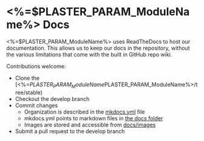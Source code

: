# <%=$PLASTER_PARAM_ModuleName%> Docs

<%=$PLASTER_PARAM_ModuleName%> uses ReadTheDocs to host our documentation.  This allows us to keep our docs in the repository, without the various limitations that come with the built in GitHub repo wiki.

Contributions welcome:

* Clone the [<%=$PLASTER_PARAM_ModuleName%> repo](https://github.com/twillin912/<%=$PLASTER_PARAM_ModuleName%>/tree/stable)
* Checkout the develop branch
* Commit changes
  * Organization is described in the [mkdocs.yml](https://github.com/twillin912/<%=$PLASTER_PARAM_ModuleName%>/blob/stable/mkdocs.yml) file
  * mkdocs.yml points to markdown files in [the docs folder](https://github.com/twillin912/<%=$PLASTER_PARAM_ModuleName%>/tree/stable/docs)
  * Images are stored and accessible from [docs/images](https://github.com/twillin912/<%=$PLASTER_PARAM_ModuleName%>/tree/stable/docs/images)
* Submit a pull request to the develop branch
